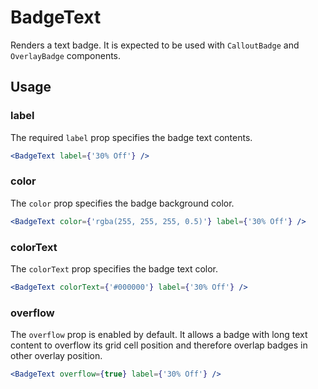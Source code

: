 # BadgeText

Renders a text badge. It is expected to be used with `CalloutBadge` and `OverlayBadge` components.

## Usage

### label
The required `label` prop specifies the badge text contents.

```jsx
<BadgeText label={'30% Off'} />
```

### color
The `color` prop specifies the badge background color.

```jsx
<BadgeText color={'rgba(255, 255, 255, 0.5)'} label={'30% Off'} />
```

### colorText
The `colorText` prop specifies the badge text color.

```jsx
<BadgeText colorText={'#000000'} label={'30% Off'} />
```

### overflow

The `overflow` prop is enabled by default. It allows a badge with long text content to overflow its grid cell position and therefore overlap badges in other overlay position.

```jsx
<BadgeText overflow={true} label={'30% Off'} />
```
